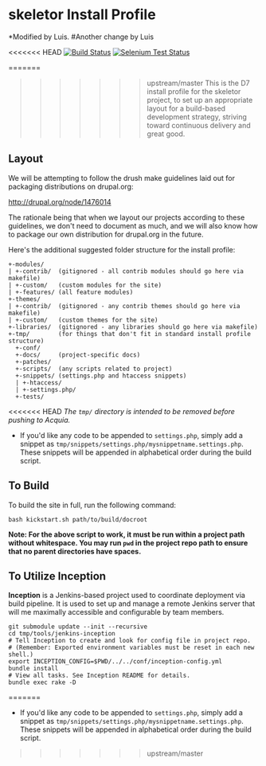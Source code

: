 skeletor Install Profile
===========================

*Modified by Luis.
#Another change by Luis

<<<<<<< HEAD
[![Build Status](https://travis-ci.org/myplanetdigital/drupal-skeletor.png)](https://travis-ci.org/myplanetdigital/drupal-skeletor)
[![Selenium Test Status](https://saucelabs.com/buildstatus/myplanet-skeletor)](https://saucelabs.com/u/myplanet-skeletor)

=======
>>>>>>> upstream/master
This is the D7 install profile for the skeletor project, to set up an
appropriate layout for a build-based development strategy, striving
toward continuous delivery and great good.

Layout
------

We will be attempting to follow the drush make guidelines laid out for
packaging distributions on drupal.org:

http://drupal.org/node/1476014

The rationale being that when we layout our projects according to these
guidelines, we don't need to document as much, and we will also know how
to package our own distribution for drupal.org in the future.

Here's the additional suggested folder structure for the install profile:

    +-modules/
    | +-contrib/  (gitignored - all contrib modules should go here via makefile)
    | +-custom/   (custom modules for the site)
    | +-features/ (all feature modules)
    +-themes/
    | +-contrib/  (gitignored - any contrib themes should go here via makefile)
    | +-custom/   (custom themes for the site)
    +-libraries/  (gitignored - any libraries should go here via makefile)
    +-tmp/        (for things that don't fit in standard install profile structure)
      +-conf/
      +-docs/     (project-specific docs)
      +-patches/
      +-scripts/  (any scripts related to project)
      +-snippets/ (settings.php and htaccess snippets)
      | +-htaccess/
      | +-settings.php/
      +-tests/

<<<<<<< HEAD
*The `tmp/` directory is intended to be removed before pushing to Acquia.*

* If you'd like any code to be appended to `settings.php`, simply add a
snippet as `tmp/snippets/settings.php/mysnippetname.settings.php`. These
snippets will be appended in alphabetical order during the build script.

To Build
--------

To build the site in full, run the following command:

    bash kickstart.sh path/to/build/docroot
    
**Note: For the above script to work, it must be run within a project path without whitespace.
You may run `pwd` in the project repo path to ensure that no parent
directories have spaces.**

To Utilize Inception
--------------------

**Inception** is a Jenkins-based project used to coordinate deployment
via build pipeline. It is used to set up and manage a remote Jenkins
server that will me maximally accessible and configurable by team
members.

    git submodule update --init --recursive
    cd tmp/tools/jenkins-inception
    # Tell Inception to create and look for config file in project repo.
    # (Remember: Exported environment variables must be reset in each new shell.)
    export INCEPTION_CONFIG=$PWD/../../conf/inception-config.yml
    bundle install
    # View all tasks. See Inception README for details.
    bundle exec rake -D
=======
* If you'd like any code to be appended to `settings.php`, simply add a
snippet as `tmp/snippets/settings.php/mysnippetname.settings.php`. These
snippets will be appended in alphabetical order during the build script.
>>>>>>> upstream/master
